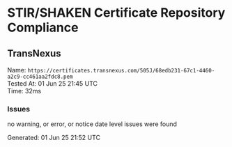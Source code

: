 # STIR/SHAKEN Certificate Repository Compliance

## TransNexus

Name: `https://certificates.transnexus.com/505J/68edb231-67c1-4460-a2c9-cc461aa2fdc8.pem`\
Tested At: 01 Jun 25 21:45 UTC\
Time: 32ms

### Issues

no warning, or error, or notice date level issues were found

Generated: 01 Jun 25 21:52 UTC